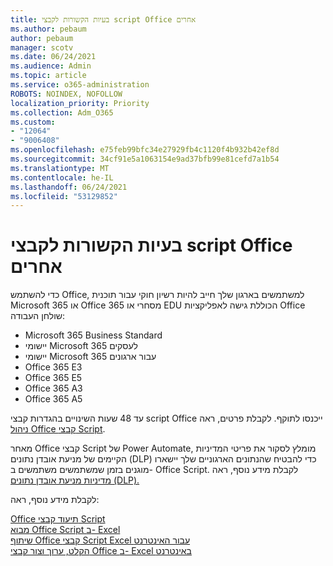 ```yaml
---
title: בעיות הקשורות לקבצי script Office אחרים
ms.author: pebaum
author: pebaum
manager: scotv
ms.date: 06/24/2021
ms.audience: Admin
ms.topic: article
ms.service: o365-administration
ROBOTS: NOINDEX, NOFOLLOW
localization_priority: Priority
ms.collection: Adm_O365
ms.custom:
- "12064"
- "9006408"
ms.openlocfilehash: e75feb99bfc34e27929fb4c1120f4b932b42ef8d
ms.sourcegitcommit: 34cf91e5a1063154e9ad37bfb99e81cefd7a1b54
ms.translationtype: MT
ms.contentlocale: he-IL
ms.lasthandoff: 06/24/2021
ms.locfileid: "53129852"
---
```

# <a name="issues-related-to-office-scripts"></a>בעיות הקשורות לקבצי script Office אחרים

כדי להשתמש Office, למשתמשים בארגון שלך חייב להיות רשיון חוקי עבור תוכנית Microsoft 365 או Office 365 מסחרי או EDU הכוללת גישה לאפליקציות Office שולחן העבודה:

- Microsoft 365 Business Standard
- יישומי Microsoft 365 לעסקים
- יישומי Microsoft 365 עבור ארגונים
- Office 365 E3
- Office 365 E5
- Office 365 A3
- Office 365 A5

עד 48 שעות השינויים בהגדרות קבצי script Office ייכנסו לתוקף. לקבלת פרטים, ראה [ניהול Office קבצי Script](/microsoft-365/admin/manage/manage-office-scripts-settings).

מאחר Office קבצי Script של Power Automate, מומלץ לסקור את פריטי המדיניות הקיימים של מניעת אובדן נתונים (DLP) כדי להבטיח שהנתונים הארגוניים שלך יישארו מוגנים בזמן שמשתמשים משתמשים ב- Office Script. לקבלת מידע נוסף, ראה [מדיניות מניעת אובדן נתונים (DLP).](/power-automate/prevent-data-loss)

לקבלת מידע נוסף, ראה:

[Office תיעוד קבצי Script](/office/dev/scripts/)<br/>
[מבוא Office Script ב- Excel](https://support.microsoft.com/office/introduction-to-office-scripts-in-excel-9fbe283d-adb8-4f13-a75b-a81c6baf163a)<br/>
[שיתוף Office קבצי Script Excel עבור האינטרנט](https://support.microsoft.com/office/sharing-office-scripts-in-excel-for-the-web-226eddbc-3a44-4540-acfe-fccda3d1122b)<br/>
[הקלט, ערוך וצור קבצי Office ב- Excel באינטרנט](/office/dev/scripts/tutorials/excel-tutorial)